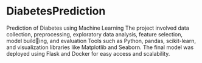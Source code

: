 # DiabetesPrediction
Prediction of Diabetes using Machine Learning 
The project involved data collection, preprocessing, exploratory data analysis, feature selection, model building, and evaluation
Tools such as Python, pandas, scikit-learn, and visualization libraries like Matplotlib and Seaborn. 
The final model was deployed using Flask and Docker for easy access and scalability.
